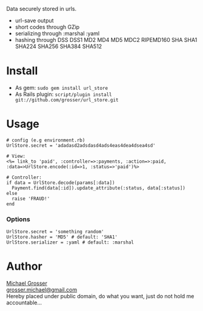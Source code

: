 Data securely stored in urls.

 - url-save output
 - short codes through GZip
 - serializing through :marshal :yaml
 - hashing through DSS DSS1 MD2 MD4 MD5 MDC2 RIPEMD160 SHA SHA1 SHA224 SHA256 SHA384 SHA512


Install
=======
 - As gem: ` sudo gem install url_store `
 - As Rails plugin: ` script/plugin install git://github.com/grosser/url_store.git `

Usage
=====
    # config (e.g environment.rb)
    UrlStore.secret = 'adadasd2adsdasd4ads4eas4dea4dsea4sd'

    # View:
    <%= link_to 'paid', :controller=>:payments, :action=>:paid, :data=>UrlStore.encode(:id=>1, :status=>'paid')%>

    # Controller:
    if data = UrlStore.decode(params[:data])
      Payment.find(data[:id]).update_attribute(:status, data[:status])
    else
      raise 'FRAUD!'
    end

### Options
    UrlStore.secret = 'something random'
    UrlStore.hasher = 'MD5' # default: 'SHA1'
    UrlStore.serializer = :yaml # default: :marshal

Author
=======
[Michael Grosser](http://pragmatig.wordpress.com)  
grosser.michael@gmail.com  
Hereby placed under public domain, do what you want, just do not hold me accountable...